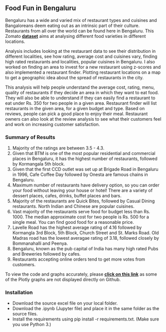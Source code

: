 ## Food Fun in Bengaluru
Bengaluru has a wide and varied mix of restaurant types and cuisines and Bangaloreans deem eating out as an intrinsic part of their culture. Restaurants from all over the world can be found here in Bengaluru. This Zomato __[dataset](https://www.kaggle.com/himanshupoddar/zomato-bangalore-restaurants)__ aims at analysing different food varieties in different locations.

Analysis includes looking at the restaurant data to see their distribution in different localities, see how rating, average cost and cuisines vary, finding high rated restaurants and localities, popular cuisines in Bengaluru. I also worked on finding an area to invest for a new restaurant using z-scores and also implemented a restaurant finder. Plotting restaurant locations on a map to get a geographic idea about the spread of restaurants in the city.

This analysis will help people understand the average cost, rating, menu, quality of restaurants if they decide an area in which they want to eat food. They will also be able to understand if they can easily find a restaurant to eat under Rs. 350 for two people in a given area. Restaurant finder will list restaurants in the given area, for a given budget and type. Based on reviews, people can pick a good place to enjoy their meal. Restaurant owners can also look at the review analysis to see what their customers feel and work on increasing customer satisfaction.

### Summary of Results
1. Majority of the ratings are between 3.5 - 4.3.
2. Given that BTM is one of the most popular residential and commercial places in Bengaluru, it has the highest number of restaurants, followed by Kormangala 5th block.
3. Given that the first CCD outlet was set up at Brigade Road in Bengaluru in 1996, Cafe Coffee Day followed by Onesta are famous chains in Bengaluru.
4. Maximum number of restaurants have delivery option, so you can order your food without leaving your house or hotel! There are a variety of dessert places, cafes, drinks, buffet places and bars.
5. Majority of the restaurants are Quick Bites, followed by Casual Dining restaurants. North Indian and Chinese are popular cuisines.
6. Vast majority of the restaurants serve food for budget less than Rs. 1000. The median approximate cost for two people is Rs. 500 for a single meal. You can find good food for a reasonable price.
7. Lavelle Road has the highest average rating of 4.16 followed by Kormangla 3rd Block, 5th Block, Church Street and St. Marks Road. Old Madras road has the lowest averagae rating of 3.18, followed closely by Bommanahalli and Peenya.
8. Bengaluru, known as the pub capital of India has many high rated Pubs and Breweries followed by cafes.
9. Restaurants accepting online orders tend to get more votes from customers.

To view the code and graphs accurately, please __[click on this link](https://nbviewer.jupyter.org/github/phtelang/Food-Fun-in-Bengaluru/blob/master/Food%20Fun%20in%20Bengaluru.ipynb)__ as some of the Plotly graphs are not displayed directly on Github.

### Installation
- Download the source excel file on your local folder.
- Download the .ipynb (Jupyter file) and place it in the same folder as the source files.
- Install the requirements using pip install -r requirements.txt. (Make sure you use Python 3.)

